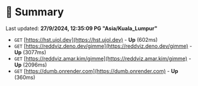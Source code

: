 # 📖 Summary
Last updated: **27/9/2024, 12:35:09 PG "Asia/Kuala_Lumpur"**

- `GET` [https://hst.ujol.dev](https://hst.ujol.dev) - **Up** (602ms)
- `GET` [https://reddviz.deno.dev/gimme](https://reddviz.deno.dev/gimme) - **Up** (3077ms)
- `GET` [https://reddviz.amar.kim/gimme](https://reddviz.amar.kim/gimme) - **Up** (2096ms)
- `GET` [https://dumb.onrender.com](https://dumb.onrender.com) - **Up** (360ms)
